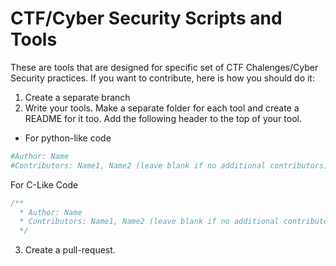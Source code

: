 # CTF/Cyber Security Scripts and Tools 

These are tools that are designed for specific set of CTF Chalenges/Cyber Security practices. If you want to contribute, here is how you should do it:

1) Create a separate branch
2) Write your tools. Make a separate folder for each tool and create a README for it too. Add the following header to the top of your tool.

  - For python-like code
```python
#Author: Name
#Contributors: Name1, Name2 (leave blank if no additional contributors)
```

For C-Like Code
```C
/**
  * Author: Name
  * Contributors: Name1, Name2 (leave blank if no additional contributors)
  */ 
```

3) Create a pull-request.


